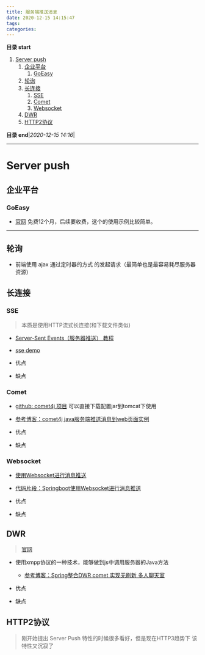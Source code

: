 ```yaml
---
title: 服务端推送消息
date: 2020-12-15 14:15:47
tags: 
categories: 
---
```


**目录 start**

1. [Server push](#server-push)
    1. [企业平台](#企业平台)
        1. [GoEasy](#goeasy)
    1. [轮询](#轮询)
    1. [长连接](#长连接)
        1. [SSE](#sse)
        1. [Comet](#comet)
        1. [Websocket](#websocket)
    1. [DWR](#dwr)
    1. [HTTP2协议](#http2协议)

**目录 end**|_2020-12-15 14:16_|
****************************************
# Server push

## 企业平台

### GoEasy
- [官网](http://goeasy.io/cn/started) 免费12个月，后续要收费，这个的使用示例比较简单。

************************

## 轮询
- 前端使用 ajax 通过定时器的方式 的发起请求（最简单也是最容易耗尽服务器资源）

## 长连接

### SSE
> 本质是使用HTTP流式长连接(和下载文件类似)

- [Server-Sent Events（服务器推送） 教程](https://blog.p2hp.com/archives/7660)
- [sse demo](https://github.com/jokerwangJL/ssedemo)

- 优点
- 缺点

### Comet
- [github: comet4j 项目](https://github.com/jwangkun/comet4j) 可以直接下载配置jar到tomcat下使用
- [参考博客：comet4j java服务端推送消息到web页面实例](http://blog.csdn.net/shadowsick/article/details/9014139)

- 优点
- 缺点

### Websocket
- [使用Websocket进行消息推送](Skills/Network/Network.md#websocket)
- [代码片段：Springboot使用Websocket进行消息推送](https://gitee.com/kcp1104/codes/14ipgcbjyenxqu6tf9d0543)

- 优点
- 缺点

## DWR
> [官网](http://directwebremoting.org/dwr/index.html)

- 使用xmpp协议的一种技术，能够做到js中调用服务器的Java方法
	-  [参考博客：Spring整合DWR comet 实现无刷新 多人聊天室](http://www.cnblogs.com/hoojo/archive/2011/06/08/2075201.html#top)

- 优点
- 缺点

## HTTP2协议
> 刚开始提出 Server Push 特性的时候很多看好，但是现在HTTP3趋势下 该特性又沉寂了
